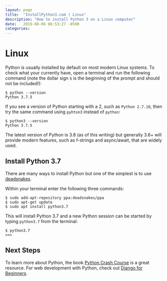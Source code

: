 ```yaml
---
layout: page
title:  "InstallPython3.com | Linux"
description: "How to install Python 3 on a Linux computer"
date:   2019-08-06 08:53:27 -0500
categories:
---
```


# Linux

Python is usually installed by default on most modern Linux systems. To check what your currently have, open a terminal and run the following command (note the dollar sign `$` is the beginning of the prompt and should not be included!):

```
$ python --version
Python 3.7.5
```

If you see a version of Python starting with a 2, such as `Python 2.7.10`, then try the same command using `pyhton3` instead of `python`:

```
$ python3 --version
Python 3.7.5
```

The latest version of Python is 3.8 (as of this writing) but generally 3.6+ will provide modern features, such as f-strings and async/await, that are widely used.

## Install Python 3.7
There are many ways to install Python but one of the simplest is to use [deadsnakes](https://launchpad.net/~deadsnakes/+archive/ubuntu/ppa).

Within your terminal enter the following three commands:

```
$ sudo add-apt-repository ppa:deadsnakes/ppa
$ sudo apt-get update
$ sudo apt install python3.7
```

This will install Python 3.7 and a new Python session can be started by typing `python3.7` from the terminal:

```
$ python3.7
>>>
```

## Next Steps
To learn more about Python, the book [Python Crash Course](https://amzn.to/2okggMH) is a great resource. For web development with Python, check out [Django for Beginners](https://djangoforbeginners.com).
